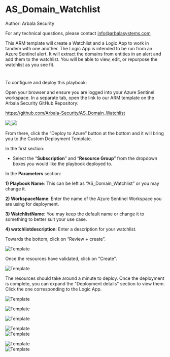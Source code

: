 # AS_Domain_Watchlist

Author: Arbala Security

For any technical questions, please contact info@arbalasystems.com   

This ARM template will create a Watchlist and a Logic App to work in tandem with one another. The Logic App is intended to be run from an Azure Sentinel alert. It will extract the domains from entities in an alert and add them to the watchlist. You will be able to view, edit, or repurpose the watchlist as you see fit.

#
To configure and deploy this playbook:
 
Open your browser and ensure you are logged into your Azure Sentinel workspace. In a separate tab, open the link to our ARM template on the Arbala Security GitHub Repository:

https://github.com/Arbala-Security/AS_Domain_Watchlist

<a href="https://portal.azure.com/#create/Microsoft.Template/uri/https%3A%2F%2Fraw.githubusercontent.com%2FArbala-Security%2FAS_Domain_Watchlist%2Fmain%2Fazuredeploy.json" target="_blank">
    <img src="https://aka.ms/deploytoazurebutton""/>
</a>
<a href="https://portal.azure.com/#create/Microsoft.Template/uri/https%3A%2F%2Fraw.githubusercontent.com%2FArbala-Security%2FAS_Domain_Watchlist%2Fmain%2Fazuredeploy.json" target="_blank">
<img src="https://raw.githubusercontent.com/Azure/azure-quickstart-templates/master/1-CONTRIBUTION-GUIDE/images/deploytoazuregov.png"/>
</a>                                                 

From there, click the “Deploy to Azure” button at the bottom and it will bring you to the Custom Deployment Template.

In the first section:  

* Select the “**Subscription**” and “**Resource Group**” from the dropdown boxes you would like the playbook deployed to.  

In the **Parameters** section:   

**1) Playbook Name**: This can be left as “AS_Domain_Watchlist” or you may change it.  

**2) WorkspaceName**: Enter the name of the Azure Sentinel Workspace you are using for deployment.

**3) WatchlistName**: You may keep the default name or change it to something to better suit your use case.

**4) watchlistdescription**:  Enter a description for your watchlist. 

Towards the bottom, click on “Review + create”. 

![Template](Images/template1.png)

Once the resources have validated, click on "Create".

![Template](Images/template2.png)

The resources should take around a minute to deploy. Once the deployment is complete, you can expand the "Deployment details" section to view them.
Click the one corresponding to the Logic App.
                                                                                                                             
![Template](Images/template3.png)
                                                                                                                             
![Template](Images/logicappedit.png)
                                                                                                                             
![Template](Images/logicappconnections1.png)
                                                                                                                            
![Template](Images/logicappconnections2.png)                                                                                                                                                                                                                                                         
![Template](Images/logicappconnections3.png) 
                                                                                                                             
![Template](Images/logicappconnections4.png)                                                                                                                                                                                                                                                         
![Template](Images/logicappconnections5.png)                                                                                                                               
